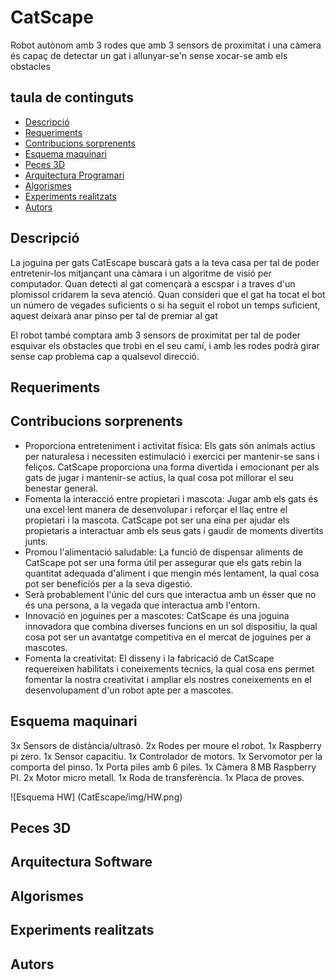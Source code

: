 # CatScape
Robot autònom amb 3 rodes que amb 3 sensors de proximitat i una càmera és capaç de detectar un gat i allunyar-se'n sense xocar-se amb els obstacles
## taula de continguts
* [Descripció](#Descripció)
* [Requeriments](#Requeriments)
* [Contribucions sorprenents](#Contribucions_sorprenents)
* [Esquema maquinari](#Esquema_maquinari)
* [Peces 3D](#Peces_3D)
* [Arquitectura Programari](#Arquitectura_Programari)
* [Algorismes](#Algorismes)
* [Experiments realitzats](#Experiments_realitzats)
* [Autors](#Autors)

## Descripció
La joguina per gats CatEscape buscarà gats a la teva casa per tal de poder entretenir-los mitjançant una càmara i un algoritme de visió per computador. Quan detecti al gat començarà a escspar i a traves d'un plomissol cridarem la seva atenció. Quan consideri que el gat ha tocat el bot un número de vegades suficients o si ha seguit el robot un temps suficient, aquest deixarà anar pinso per tal de premiar al gat

El robot també comptara amb 3 sensors de proximitat per tal de poder esquivar els obstacles que trobi en el seu camí, i amb les rodes podrà girar sense cap problema cap a qualsevol direcció.

## Requeriments

## Contribucions sorprenents
* Proporciona entreteniment i activitat física: Els gats són animals actius per naturalesa i necessiten estimulació i exercici per mantenir-se sans i feliços.        CatScape proporciona una forma divertida i emocionant per als gats de jugar i mantenir-se actius, la qual cosa pot millorar el seu benestar general.
* Fomenta la interacció entre propietari i mascota: Jugar amb els gats és una excel·lent manera de desenvolupar i reforçar el llaç entre el propietari i la mascota. CatScape pot ser una eina per ajudar els propietaris a interactuar amb els seus gats i gaudir de moments divertits junts.
* Promou l'alimentació saludable: La funció de dispensar aliments de CatScape pot ser una forma útil per assegurar que els gats rebin la quantitat adequada d'aliment i que mengin més lentament, la qual cosa pot ser beneficiós per a la seva digestió.
* Serà probablement l'únic del curs que interactua amb un ésser que no és una persona, a la vegada que interactua amb l'entorn.
* Innovació en joguines per a mascotes: CatScape és una joguina innovadora que combina diverses funcions en un sol dispositiu, la qual cosa pot ser un avantatge competitiva en el mercat de joguines per a mascotes.
* Fomenta la creativitat: El disseny i la fabricació de CatScape requereixen habilitats i coneixements tècnics, la qual cosa ens permet fomentar la nostra creativitat i ampliar els nostres coneixements en el desenvolupament d'un robot apte per a mascotes.

## Esquema maquinari
3x Sensors de distància/ultrasò.
2x Rodes per moure el robot.
1x Raspberry pi zero.
1x Sensor capacitiu.
1x Controlador de motors.
1x Servomotor per la comporta del pinso.
1x Porta piles amb 6 piles.
1x Càmera 8 MB Raspberry PI.
2x Motor micro metall.
1x Roda de transferència.
1x Placa de proves. 

![Esquema HW] (CatEscape/img/HW.png)
## Peces 3D

## Arquitectura Software

## Algorismes

## Experiments realitzats

## Autors





